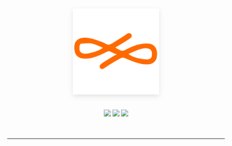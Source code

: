 <div align="center" style="margin: 2rem 0;">
   <!--<h1 style="font-size: 3rem; color:rgb(233, 101, 0); margin-bottom: 1rem; font-weight: 700;">EndlessOS</h1>--><img 
        src="https://github.com/Ananya-Addisu/Endless-OS/blob/main/logo.svg" 
        alt="EndlessOS Logo"
        style="max-width: 200px; height: auto; filter: drop-shadow(0 4px 6px rgba(0,0,0,0.1));"
    ><!--<h2>Ananya Addisu | BDU1600957</h2>-->
</div>
<div align="center">
  <img src="https://user-images.githubusercontent.com/74038190/213866269-5d00981c-7c98-46d7-8a8e-16f462f15227.gif" width="200" />
  <img src="https://user-images.githubusercontent.com/74038190/213866269-5d00981c-7c98-46d7-8a8e-16f462f15227.gif" width="200" />
  <img src="https://user-images.githubusercontent.com/74038190/213866269-5d00981c-7c98-46d7-8a8e-16f462f15227.gif" width="200" />
</div><br><br>
<hr>

